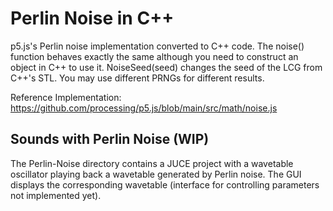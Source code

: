 # Perlin Noise in C++

p5.js's Perlin noise implementation converted to C++ code. The noise() function behaves exactly the same although you need to construct an object in C++ to use it.
NoiseSeed(seed) changes the seed of the LCG from C++'s STL. You may use different PRNGs for different results.

Reference Implementation: 
https://github.com/processing/p5.js/blob/main/src/math/noise.js

## Sounds with Perlin Noise (WIP)
The Perlin-Noise directory contains a JUCE project with a wavetable oscillator  playing back a wavetable generated by Perlin noise. The GUI displays the corresponding wavetable (interface for controlling parameters not implemented yet).
